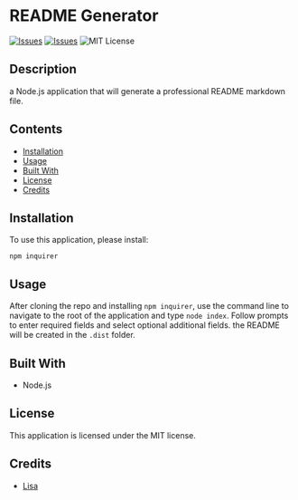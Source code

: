 # README Generator
[![Issues](https://img.shields.io/github/issues/lisahuele/readme-generator)](https://github.com/lisahuele/readme-generator/issues) [![Issues](https://img.shields.io/github/contributors/lisahuele/readme-generator)](https://github.com/lisahuele/readme-generator/graphs/contributors) ![MIT License](https://img.shields.io/badge/license-MIT-blue)


## Description
a Node.js application that will generate a professional README markdown file.

## Contents
* [Installation](#installation)
* [Usage](#usage)
* [Built With](#built-with)
* [License](#license)
* [Credits](#credits)


## Installation
To use this application, please install: 
```
npm inquirer
```
    
## Usage
After cloning the repo and installing `npm inquirer`, use the command line to navigate to the root of the application and type `node index`. Follow prompts to enter required fields and select optional additional fields. the README will be created in the `.dist` folder. 
    
## Built With

* Node.js
    
## License
This application is licensed under the MIT license.
    
## Credits
* [Lisa](http://github.com/lisahuele)

    
